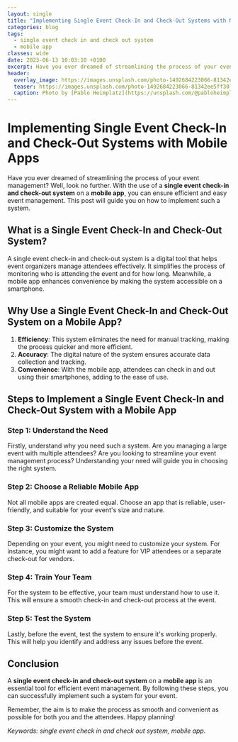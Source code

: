 ```yaml
---
layout: single
title: "Implementing Single Event Check-In and Check-Out Systems with Mobile Apps"
categories: blog
tags:
  - single event check in and check out system
  - mobile app
classes: wide
date: 2023-06-13 10:03:10 +0100
excerpt: Have you ever dreamed of streamlining the process of your event management? Well, look no further.
header:
  overlay_image: https://images.unsplash.com/photo-1492684223066-81342ee5ff30?crop=entropy&cs=tinysrgb&fit=max&fm=jpg&ixid=M3w0Nzk0ODB8MHwxfHNlYXJjaHwxfHxzaW5nbGUlMjBldmVudCUyMGNoZWNrJTIwaW4lMjBhbmQlMjBjaGVjayUyMG91dCUyMHN5c3RlbSUyQyUyMG1vYmlsZSUyMGFwcHxlbnwwfDB8fHwxNjkwMzgxNjcxfDA&ixlib=rb-4.0.3&q=80&w=1080
  teaser: https://images.unsplash.com/photo-1492684223066-81342ee5ff30?crop=entropy&cs=tinysrgb&fit=max&fm=jpg&ixid=M3w0Nzk0ODB8MHwxfHNlYXJjaHwxfHxzaW5nbGUlMjBldmVudCUyMGNoZWNrJTIwaW4lMjBhbmQlMjBjaGVjayUyMG91dCUyMHN5c3RlbSUyQyUyMG1vYmlsZSUyMGFwcHxlbnwwfDB8fHwxNjkwMzgxNjcxfDA&ixlib=rb-4.0.3&q=80&w=400
  caption: Photo by [Pablo Heimplatz](https://unsplash.com/@pabloheimplatz?utm_source=peoplecounter&utm_medium=referral) on [Unsplash](https://unsplash.com/?utm_source=peoplecounter&utm_medium=referral)
---
```


# Implementing Single Event Check-In and Check-Out Systems with Mobile Apps
Have you ever dreamed of streamlining the process of your event management? Well, look no further. With the use of a **single event check-in and check-out system** on a **mobile app**, you can ensure efficient and easy event management. This post will guide you on how to implement such a system.

## **What is a Single Event Check-In and Check-Out System?**

A single event check-in and check-out system is a digital tool that helps event organizers manage attendees effectively. It simplifies the process of monitoring who is attending the event and for how long. Meanwhile, a mobile app enhances convenience by making the system accessible on a smartphone.

## **Why Use a Single Event Check-In and Check-Out System on a Mobile App?**

1. **Efficiency**: This system eliminates the need for manual tracking, making the process quicker and more efficient.
2. **Accuracy**: The digital nature of the system ensures accurate data collection and tracking.
3. **Convenience**: With the mobile app, attendees can check in and out using their smartphones, adding to the ease of use.

## **Steps to Implement a Single Event Check-In and Check-Out System with a Mobile App**

### **Step 1: Understand the Need**

Firstly, understand why you need such a system. Are you managing a large event with multiple attendees? Are you looking to streamline your event management process? Understanding your need will guide you in choosing the right system.

### **Step 2: Choose a Reliable Mobile App**

Not all mobile apps are created equal. Choose an app that is reliable, user-friendly, and suitable for your event's size and nature.

### **Step 3: Customize the System**

Depending on your event, you might need to customize your system. For instance, you might want to add a feature for VIP attendees or a separate check-out for vendors.

### **Step 4: Train Your Team**

For the system to be effective, your team must understand how to use it. This will ensure a smooth check-in and check-out process at the event.

### **Step 5: Test the System**

Lastly, before the event, test the system to ensure it's working properly. This will help you identify and address any issues before the event.

## **Conclusion**

A **single event check-in and check-out system** on a **mobile app** is an essential tool for efficient event management. By following these steps, you can successfully implement such a system for your event. 

Remember, the aim is to make the process as smooth and convenient as possible for both you and the attendees. Happy planning!

*Keywords: single event check in and check out system, mobile app.*